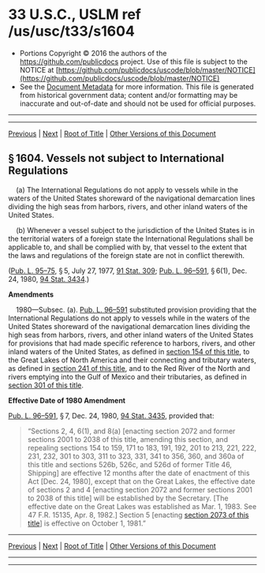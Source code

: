 ---
---

# 33 U.S.C., USLM ref /us/usc/t33/s1604

* Portions Copyright © 2016 the authors of the https://github.com/publicdocs project.
  Use of this file is subject to the NOTICE at [https://github.com/publicdocs/uscode/blob/master/NOTICE](https://github.com/publicdocs/uscode/blob/master/NOTICE)
* See the [Document Metadata](././../../../..//README.md) for more information.
  This file is generated from historical government data; content and/or formatting may be inaccurate and out-of-date and should not be used for official purposes.

----------
----------

[Previous](./../../../..//us/usc/t33/ch30/m__us_usc_t33_s1603.md) | [Next](./../../../..//us/usc/t33/ch30/m__us_usc_t33_s1605.md) | [Root of Title](./../../../../) | [Other Versions of this Document](https://publicdocs.github.io/go/links?ns=uslm&ref=%2Fus%2Fusc%2Ft33%2Fs1604)

## § 1604. Vessels not subject to International Regulations

    (a) The International Regulations do not apply to vessels while in the waters of the United States shoreward of the navigational demarcation lines dividing the high seas from harbors, rivers, and other inland waters of the United States.

    (b) Whenever a vessel subject to the jurisdiction of the United States is in the territorial waters of a foreign state the International Regulations shall be applicable to, and shall be complied with by, that vessel to the extent that the laws and regulations of the foreign state are not in conflict therewith.

([Pub. L. 95–75][/us/pl/95/75], § 5, July 27, 1977, [91 Stat. 309][/us/stat/91/309]; [Pub. L. 96–591][/us/pl/96/591], § 6(1), Dec. 24, 1980, [94 Stat. 3434][/us/stat/94/3434].)

 __Amendments__ 

    1980—Subsec. (a). [Pub. L. 96–591][/us/pl/96/591] substituted provision providing that the International Regulations do not apply to vessels while in the waters of the United States shoreward of the navigational demarcation lines dividing the high seas from harbors, rivers, and other inland waters of the United States for provisions that had made specific reference to harbors, rivers, and other inland waters of the United States, as defined in [section 154 of this title][/us/usc/t33/s154], to the Great Lakes of North America and their connecting and tributary waters, as defined in [section 241 of this title][/us/usc/t33/s241], and to the Red River of the North and rivers emptying into the Gulf of Mexico and their tributaries, as defined in [section 301 of this title][/us/usc/t33/s301].

 __Effective Date of 1980 Amendment__ 

[Pub. L. 96–591][/us/pl/96/591], § 7, Dec. 24, 1980, [94 Stat. 3435][/us/stat/94/3435], provided that: 

> “Sections 2, 4, 6(1), and 8(a) \[enacting section 2072 and former sections 2001 to 2038 of this title, amending this section, and repealing sections 154 to 159, 171 to 183, 191, 192, 201 to 213, 221, 222, 231, 232, 301 to 303, 311 to 323, 331, 341 to 356, 360, and 360a of this title and sections 526b, 526c, and 526d of former Title 46, Shipping\] are effective 12 months after the date of enactment of this Act \[Dec. 24, 1980\], except that on the Great Lakes, the effective date of sections 2 and 4 \[enacting section 2072 and former sections 2001 to 2038 of this title\] will be established by the Secretary. \[The effective date on the Great Lakes was established as Mar. 1, 1983. See 47 F.R. 15135, Apr. 8, 1982.\] Section 5 \[enacting [section 2073 of this title][/us/usc/t33/s2073]\] is effective on October 1, 1981.”

----------

[Previous](./../../../..//us/usc/t33/ch30/m__us_usc_t33_s1603.md) | [Next](./../../../..//us/usc/t33/ch30/m__us_usc_t33_s1605.md) | [Root of Title](./../../../../) | [Other Versions of this Document](https://publicdocs.github.io/go/links?ns=uslm&ref=%2Fus%2Fusc%2Ft33%2Fs1604)

----------
----------

[/us/pl/95/75]: https://publicdocs.github.io/go/links?ns=uslm&ref=%2Fus%2Fpl%2F95%2F75
[/us/stat/91/309]: https://publicdocs.github.io/go/links?ns=uslm&ref=%2Fus%2Fstat%2F91%2F309
[/us/pl/96/591]: https://publicdocs.github.io/go/links?ns=uslm&ref=%2Fus%2Fpl%2F96%2F591
[/us/stat/94/3434]: https://publicdocs.github.io/go/links?ns=uslm&ref=%2Fus%2Fstat%2F94%2F3434
[/us/pl/96/591]: https://publicdocs.github.io/go/links?ns=uslm&ref=%2Fus%2Fpl%2F96%2F591
[/us/usc/t33/s154]: https://publicdocs.github.io/go/links?ns=uslm&ref=%2Fus%2Fusc%2Ft33%2Fs154
[/us/usc/t33/s241]: https://publicdocs.github.io/go/links?ns=uslm&ref=%2Fus%2Fusc%2Ft33%2Fs241
[/us/usc/t33/s301]: https://publicdocs.github.io/go/links?ns=uslm&ref=%2Fus%2Fusc%2Ft33%2Fs301
[/us/pl/96/591]: https://publicdocs.github.io/go/links?ns=uslm&ref=%2Fus%2Fpl%2F96%2F591
[/us/stat/94/3435]: https://publicdocs.github.io/go/links?ns=uslm&ref=%2Fus%2Fstat%2F94%2F3435
[/us/usc/t33/s2073]: https://publicdocs.github.io/go/links?ns=uslm&ref=%2Fus%2Fusc%2Ft33%2Fs2073


